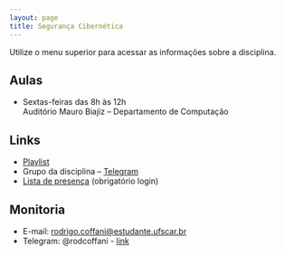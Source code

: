 ```yaml
---
layout: page
title: Segurança Cibernética
---
```


Utilize o menu superior para acessar as informações sobre a disciplina.

## Aulas

 * Sextas-feiras das 8h às 12h<br />Auditório Mauro Biajiz – Departamento de Computação

## Links

 * [Playlist](https://www.youtube.com/playlist?list=PLtQaN06AB3mJJXu7cuoK7KaL9e0KfChuQ)
 * Grupo da disciplina – [Telegram](https://t.me/+5-6s5ctH9NhmNGVh)
 * [Lista de presença](https://docs.google.com/spreadsheets/d/1_dzRUGFUPZpxopUMo2xgMQnQFsvvI_d2x3eThi7AEOE/edit?usp=sharing) (obrigatório login)

## Monitoria
 
 * E-mail: rodrigo.coffani@estudante.ufscar.br
 * Telegram: @rodcoffani - [link](https://t.me/rodcoffani)
